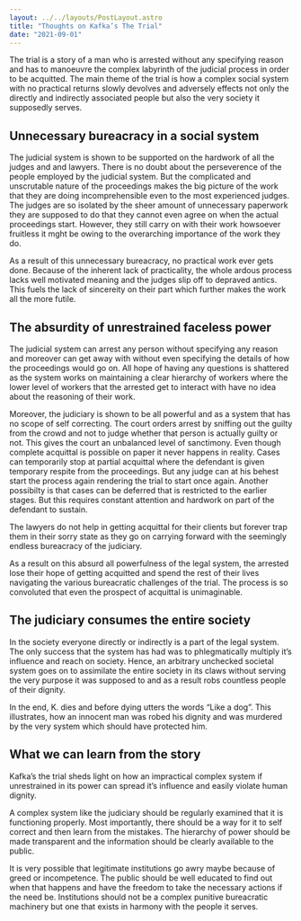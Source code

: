 ```yaml
---
layout: ../../layouts/PostLayout.astro
title: "Thoughts on Kafka’s The Trial"
date: "2021-09-01"
---
```


The trial is a story of a man who is arrested without any specifying reason and has to manoeuvre the complex labyrinth of the judicial process in order to be acquitted. The main theme of the trial is how a complex social system with no practical returns slowly devolves and adversely effects not only the directly and indirectly associated people but also the very society it supposedly serves.

## Unnecessary bureacracy in a social system

The judicial system is shown to be supported on the hardwork of all the judges and and lawyers. There is no doubt about the perseverence of the people employed by the judicial system. But the complicated and unscrutable nature of the proceedings makes the big picture of the work that they are doing incomprehensible even to the most experienced judges. The judges are so isolated by the sheer amount of unnecessary paperwork they are supposed to do that they cannot even agree on when the actual proceedings start. However, they still carry on with their work howsoever fruitless it mght be owing to the overarching importance of the work they do.

As a result of this unnecessary bureacracy, no practical work ever gets done. Because of the inherent lack of practicality, the whole ardous process lacks well motivated meaning and the judges slip off to depraved antics. This fuels the lack of sincereity on their part which further makes the work all the more futile.

## The absurdity of unrestrained faceless power

The judicial system can arrest any person without specifying any reason and moreover can get away with without even specifying the details of how the proceedings would go on. All hope of having any questions is shattered as the system works on maintaining a clear hierarchy of workers where the lower level of workers that the arrested get to interact with have no idea about the reasoning of their work.

Moreover, the judiciary is shown to be all powerful and as a system that has no scope of self correcting. The court orders arrest by sniffing out the guilty from the crowd and not to judge whether that person is actually guilty or not. This gives the court an unbalanced level of sanctimony. Even though complete acquittal is possible on paper it never happens in reality. Cases can temporarily stop at partial acquittal where the defendant is given temporary respite from the proceedings. But any judge can at his behest start the process again rendering the trial to start once again. Another possibilty is that cases can be deferred that is restricted to the earlier stages. But this requires constant attention and hardwork on part of the defendant to sustain.

The lawyers do not help in getting acquittal for their clients but forever trap them in their sorry state as they go on carrying forward with the seemingly endless bureacracy of the judiciary.

As a result on this absurd all powerfulness of the legal system, the arrested lose their hope of getting acquitted and spend the rest of their lives navigating the various bureacratic challenges of the trial. The process is so convoluted that even the prospect of acquittal is unimaginable.

## The judiciary consumes the entire society

In the society everyone directly or indirectly is a part of the legal system. The only success that the system has had was to phlegmatically multiply it’s influence and reach on society. Hence, an arbitrary unchecked societal system goes on to assimilate the entire society in its claws without serving the very purpose it was supposed to and as a result robs countless people of their dignity.

In the end, K. dies and before dying utters the words “Like a dog”. This illustrates, how an innocent man was robed his dignity and was murdered by the very system which should have protected him.

## What we can learn from the story

Kafka’s the trial sheds light on how an impractical complex system if unrestrained in its power can spread it’s influence and easily violate human dignity.

A complex system like the judiciary should be regularly examined that it is functioning properly. Most importantly, there should be a way for it to self correct and then learn from the mistakes. The hierarchy of power should be made transparent and the information should be clearly available to the public.

It is very possible that legitimate institutions go awry maybe because of greed or incompetence. The public should be well educated to find out when that happens and have the freedom to take the necessary actions if the need be. Institutions should not be a complex punitive bureacratic machinery but one that exists in harmony with the people it serves.
